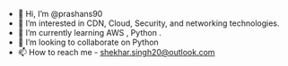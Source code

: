 - 👋 Hi, I’m @prashans90
- 👀 I’m interested in CDN, Cloud, Security, and networking technologies. 
- 🌱 I’m currently learning AWS , Python .
- 💞️ I’m looking to collaborate on Python
- 📫 How to reach me - shekhar.singh20@outlook.com

<!---
prashans90/prashans90 is a ✨ special ✨ repository because its `README.md` (this file) appears on your GitHub profile.
You can click the Preview link to take a look at your changes.
--->
